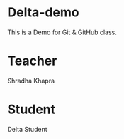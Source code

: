 # Delta-demo
This is a Demo for Git &amp; GitHub class.

# Teacher
Shradha Khapra

# Student
Delta Student